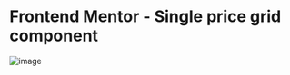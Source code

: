 # Frontend Mentor - Single price grid component

![image](https://user-images.githubusercontent.com/84486718/137382167-af366105-226c-445c-8f14-c1b9404fab7f.png)

